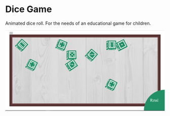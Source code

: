 # Dice Game

Animated dice roll. For the needs of an educational game for children.

![alt text](https://raw.githubusercontent.com/alek9a1/dice_game/master/sample.png)